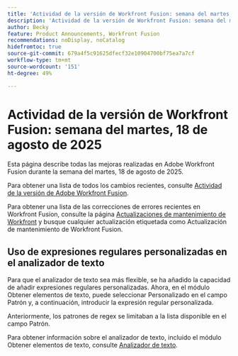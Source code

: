 ```yaml
---
title: 'Actividad de la versión de Workfront Fusion: semana del martes, 18 de agosto de 2025'
description: 'Actividad de la versión de Workfront Fusion: semana del martes, 18 de agosto de 2025'
author: Becky
feature: Product Announcements, Workfront Fusion
recommendations: noDisplay, noCatalog
hidefromtoc: true
source-git-commit: 679a4f5c91625dfecf32e10904700bf75ea7a7cf
workflow-type: tm+mt
source-wordcount: '151'
ht-degree: 49%

---
```


# Actividad de la versión de Workfront Fusion: semana del martes, 18 de agosto de 2025

Esta página describe todas las mejoras realizadas en Adobe Workfront Fusion durante la semana del martes, 18 de agosto de 2025.

Para obtener una lista de todos los cambios recientes, consulte [Actividad de la versión de Adobe Workfront Fusion](/help/workfront-fusion/fusion-product-releases/fusion-release-activity.md).

Para obtener una lista de las correcciones de errores recientes en Workfront Fusion, consulte la página [Actualizaciones de mantenimiento de Workfront](https://experienceleague.adobe.com/es/docs/workfront-known-issues/releases/current-updates) y busque cualquier actualización etiquetada como Actualización de mantenimiento de Workfront Fusion.

## Uso de expresiones regulares personalizadas en el analizador de texto

Para que el analizador de texto sea más flexible, se ha añadido la capacidad de añadir expresiones regulares personalizadas. Ahora, en el módulo Obtener elementos de texto, puede seleccionar Personalizado en el campo Patrón y, a continuación, introducir la expresión regular personalizada.

Anteriormente, los patrones de regex se limitaban a la lista disponible en el campo Patrón.

Para obtener información sobre el analizador de texto, incluido el módulo Obtener elementos de texto, consulte [Analizador de texto](/help/workfront-fusion/references/apps-and-modules/tools-and-transformers/text-parser.md).

